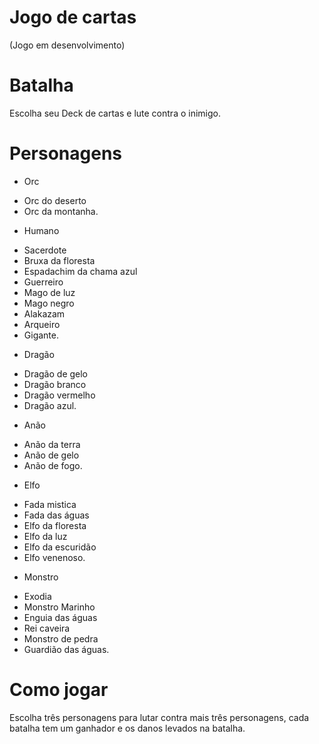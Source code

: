 # Jogo de cartas

(Jogo em desenvolvimento)


# Batalha

Escolha seu Deck de cartas e lute contra o inimigo.

# Personagens

* Orc 
- Orc do deserto
- Orc da montanha.

* Humano 
- Sacerdote 
- Bruxa da floresta
- Espadachim da chama azul
- Guerreiro
- Mago de luz
- Mago negro
- Alakazam
- Arqueiro
- Gigante.

* Dragão 
- Dragão de gelo
- Dragão branco
- Dragão vermelho
- Dragão azul.

* Anão 
- Anão da terra
- Anão de gelo
- Anão de fogo.

* Elfo 
- Fada mistica
- Fada das águas
- Elfo da floresta
- Elfo da luz
- Elfo da escuridão
- Elfo venenoso.

* Monstro 
- Exodia
- Monstro Marinho
- Enguia das águas
- Rei caveira
- Monstro de pedra
- Guardião das águas.

# Como jogar

Escolha três personagens para lutar contra mais três personagens, cada batalha tem um ganhador e os danos levados na batalha.
